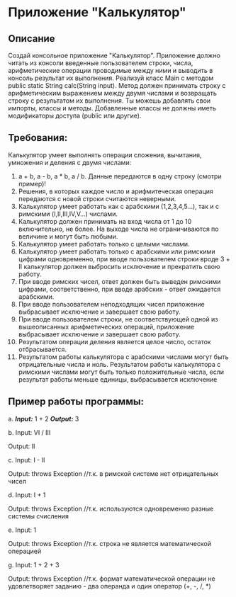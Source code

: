 # Приложение "Калькулятор"
## Описание
Создай консольное приложение "Калькулятор". Приложение должно читать из консоли введенные пользователем строки,
числа, арифметические операции проводимые между ними и выводить в консоль результат их выполнения.
Реализуй класс Main с методом public static String calc(String input). Метод должен принимать строку с
арифметическим выражением между двумя числами и возвращать строку с результатом их выполнения. Ты можешь
добавлять свои импорты, классы и методы. Добавленные классы не должны иметь модификаторы доступа
(public или другие).

## Требования:
Калькулятор умеет выполнять операции сложения, вычитания, умножения и деления с двумя числами:
1. a + b, a - b, a * b, a / b. Данные передаются в одну строку (смотри пример)!
2. Решения, в которых каждое число и арифмитеческая операция передаются с новой строки считаются неверными.
3. Калькулятор умеет работать как с арабскими (1,2,3,4,5...), так и с римскими (I,II,III,IV,V...) числами.
4. Калькулятор должен принимать на вход числа от 1 до 10 включительно, не более. На выходе числа не ограничиваются по величине и могут быть любыми.
5. Калькулятор умеет работать только с целыми числами.
6. Калькулятор умеет работать только с арабскими или римскими цифрами одновременно, при вводе пользователем строки вроде 3 + II калькулятор должен выбросить исключение и прекратить свою работу.
7. При вводе римских чисел, ответ должен быть выведен римскими цифрами, соответственно, при вводе арабских - ответ ожидается арабскими.
8. При вводе пользователем неподходящих чисел приложение выбрасывает исключение и завершает свою работу.
9. При вводе пользователем строки, не соответствующей одной из вышеописанных арифметических операций, приложение выбрасывает исключение и завершает свою работу.
10. Результатом операции деления является целое число, остаток отбрасывается.
11. Результатом работы калькулятора с арабскими числами могут быть отрицательные числа и ноль. Результатом работы калькулятора с римскими числами могут быть только положительные числа, если результат работы меньше единицы, выбрасывается исключение


## Пример работы программы:
a. ***Input:***
    1 + 2
***Output:***
    3


b. Input:
VI / III

Output:
II

c. Input:
I - II

Output:
throws Exception //т.к. в римской системе нет отрицательных чисел

d. Input:
I + 1

Output:
throws Exception //т.к. используются одновременно разные системы счисления

e. Input:
1

Output:
throws Exception //т.к. строка не является математической операцией

g. Input:
1 + 2 + 3

Output:
throws Exception //т.к. формат математической операции не удовлетворяет заданию - два операнда и один оператор (+, -, /, *)